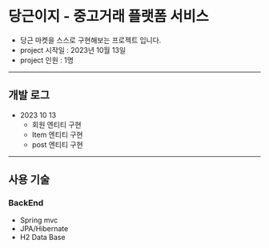 # 당근이지 - 중고거래 플랫폼 서비스

- 당근 마켓을 스스로 구현해보는 프로젝트 입니다.
- project 시작일 : 2023년 10월 13일
- project 인원 : 1명
---

## 개발 로그

 - 2023 10 13
   - 회원 엔티티 구현
   - Item 엔티티 구현
   - post 엔티티 구현

---
## 사용 기술

### BackEnd
- Spring mvc
- JPA/Hibernate
- H2 Data Base